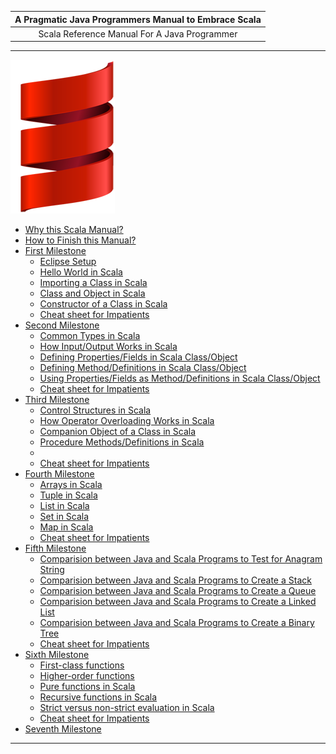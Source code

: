 | **A Pragmatic Java Programmers Manual to Embrace Scala** |
| :---: |
| Scala Reference Manual For A Java Programmer |

---
![](/assets/intro/scala.png)

- [Why this Scala Manual?](introduction/why-this-manual.md)
- [How to Finish this Manual?](introduction/how-to-finish.md)
- [First Milestone](first-milestone/first-milestone.md)
    - [Eclipse Setup](first-milestone/setup.md)
    - [Hello World in Scala](first-milestone/hello-world.md)
    - [Importing a Class in Scala](first-milestone/class-import.md)
    - [Class and Object in Scala](first-milestone/class-and-object.md)
    - [Constructor of a Class in Scala](first-milestone/constructors.md)
    - [Cheat sheet for Impatients](first-milestone/cheat-sheet.md)
-  [Second Milestone](second-milestone/second-milestone.md)
    - [Common Types in Scala](second-milestone/common-types.md)
    - [How Input/Output Works in Scala](second-milestone/input-and-output.md)
    - [Defining Properties/Fields in Scala Class/Object](second-milestone/values-variables-and-methods.md)
    - [Defining Method/Definitions in Scala Class/Object](second-milestone/methods.md)
    - [Using Properties/Fields as Method/Definitions in Scala Class/Object](second-milestone/variables-and-definitions.md)
    - [Cheat sheet for Impatients](second-milestone/cheat-sheet.md)
-  [Third Milestone](third-milestone/third-milestone.md)
    - [Control Structures in Scala](third-milestone/looping-in-scala.md)
    - [How Operator Overloading Works in Scala](third-milestone/operator-overloading.md)
    - [Companion Object of a Class in Scala](third-milestone/companion-object.md)
    - [Procedure Methods/Definitions in Scala](third-milestone/procedures.md)
    - []()
    - [Cheat sheet for Impatients](third-milestone/cheat-sheet.md)
-  [Fourth Milestone](fourth-milestone/fourth-milestone.md)
    - [Arrays in Scala](fourth-milestone/array.md)
    - [Tuple in Scala](fourth-milestone/tuple.md)
    - [List in Scala](fourth-milestone/list.md)
    - [Set in Scala](fourth-milestone/set.md)
    - [Map in Scala](fourth-milestone/map.md)
    - [Cheat sheet for Impatients](fourth-milestone/cheat-sheet.md)
-  [Fifth Milestone](fifth-milestone/fifth-milestone.md)
    - [Comparision between Java and Scala Programs to Test for Anagram String](fifth-milestone/anagram-test.md)
    - [Comparision between Java and Scala Programs to Create a Stack](fifth-milestone/stack.md)
    - [Comparision between Java and Scala Programs to Create a Queue](fifth-milestone/queue.md)
    - [Comparision between Java and Scala Programs to Create a Linked List](fifth-milestone/linked-list.md)
    - [Comparision between Java and Scala Programs to Create a Binary Tree](fifth-milestone/binary-tree.md)
    - [Cheat sheet for Impatients](fifth-milestone/cheat-sheet.md)
-  [Sixth Milestone](sixth-milestone/sixth-milestone.md)
    - [First-class functions](sixth-milestone/first-class-functions.md)
    - [Higher-order functions](sixth-milestone/higher-order-functions.md)
    - [Pure functions in Scala](sixth-milestone/pure-functions.md)
    - [Recursive functions in Scala](sixth-milestone/recursive-functions.md)
    - [Strict versus non-strict evaluation in Scala](sixth-milestone/strict-versus-non-strict-evaluation.md)
    - [Cheat sheet for Impatients](sixth-milestone/cheat-sheet.md)
-  [Seventh Milestone](seventh-milestone/seventh-milestone.md)

---








